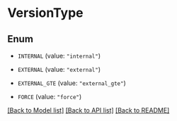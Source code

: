 # VersionType

## Enum


* `INTERNAL` (value: `"internal"`)

* `EXTERNAL` (value: `"external"`)

* `EXTERNAL_GTE` (value: `"external_gte"`)

* `FORCE` (value: `"force"`)


[[Back to Model list]](../README.md#documentation-for-models) [[Back to API list]](../README.md#documentation-for-api-endpoints) [[Back to README]](../README.md)


